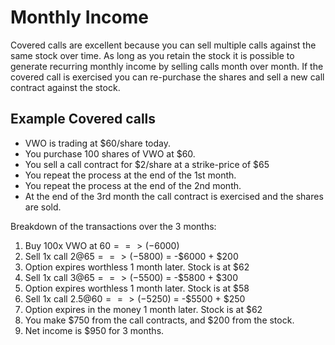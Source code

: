 # Monthly Income
Covered calls are excellent because you can sell multiple calls against the same stock over time.  As long as you retain the stock it is possible to generate recurring monthly income by selling calls month over month.  If the covered call is exercised you can re-purchase the shares and sell a new call contract against the stock.

## Example Covered calls
- VWO is trading at $60/share today.
- You purchase 100 shares of VWO at $60.
- You sell a call contract for $2/share at a strike-price of $65
- You repeat the process at the end of the 1st month.
- You repeat the process at the end of the 2nd month.
- At the end of the 3rd month the call contract is exercised and the shares are sold.

Breakdown of the transactions over the 3 months:
1. Buy 100x VWO at $60 ==> (-$6000)
2. Sell 1x call $2@65  ==> (-$5800) = -$6000 + $200
3. Option expires worthless 1 month later.  Stock is at $62
4. Sell 1x call $3@65  ==> (-$5500) = -$5800 + $300
5. Option expires worthless 1 month later.  Stock is at $58
6. Sell 1x call $2.5@60  ==> (-$5250) = -$5500 + $250
7. Option expires in the money 1 month later.  Stock is at $62
8. You make $750 from the call contracts, and $200 from the stock.
9. Net income is $950 for 3 months.
